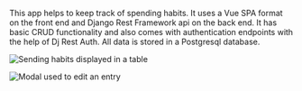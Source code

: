 This app helps to keep track of spending habits. It uses a Vue SPA format on the front end and Django Rest Framework api on the back end.
It has basic CRUD functionality and also comes with authentication endpoints with the help of Dj Rest Auth. All data is stored in a Postgresql database.


![](../screenshots/table.png?raw=true "Sending habits displayed in a table")

![](../screenshots/edit.png?raw=true "Modal used to edit an entry")

